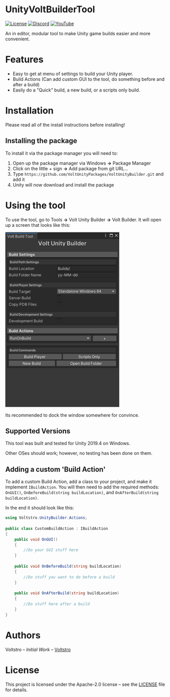 # UnityVoltBuilderTool

[![License](https://img.shields.io/github/license/voltstro/UnityVoltBuilderTool.svg)](/LICENSE)
[![Discord](https://img.shields.io/badge/Discord-Voltstro-7289da.svg?logo=discord)](https://discord.voltstro.dev) 
[![YouTube](https://img.shields.io/badge/Youtube-Voltstro-red.svg?logo=youtube)](https://www.youtube.com/Voltstro)

An in editor, modular tool to make Unity game builds easier and more convenient.

# Features

- Easy to get at menu of settings to build your Unity player.
- Build Actions (Can add custom GUI to the tool, do something before and after a build)
- Easily do a "Quick" build, a new build, or a scripts only build.

# Installation

Please read all of the install instructions before installing!

## Installing the package

To install it via the package manager you will need to:

1. Open up the package manager via Windows **->** Package Manager
2. Click on the little + sign **->** Add package from git URL...
3. Type `https://github.com/VoltUnityPackages/VoltUnityBuilder.git` and add it
4. Unity will now download and install the package

# Using the tool

To use the tool, go to Tools **->** Volt Unity Builder **->** Volt Builder. It will open up a screen that looks like this:

![Preview](preview.jpg)

Its recommended to dock the window somewhere for convince.

## Supported Versions

This tool was built and tested for Unity 2019.4 on Windows. 

Other OSes should work; however, no testing has been done on them.

## Adding a custom 'Build Action'

To add a custom Build Action, add a class to your project, and make it implement `IBuildAction`. You will then need to add the required methods: `OnGUI()`, `OnBeforeBuild(string buildLocation)`, and `OnAfterBuild(string buildLocation)`.

In the end it should look like this:

```csharp
using Voltstro.UnityBuilder.Actions;

public class CustomBuildAction : IBuildAction
{
	public void OnGUI()
	{
		//Do your GUI stuff here
	}

	public void OnBeforeBuild(string buildLocation)
	{
		//Do stuff you want to do before a build
	}

	public void OnAfterBuild(string buildLocation)
	{
		//Do stuff here after a build
	}
}
```

# Authors
Voltstro – *Initial Work* – [Voltstro](https://github.com/Voltstro)

# License
This project is licensed under the Apache-2.0 license – see the [LICENSE](/LICENSE) file for details.
